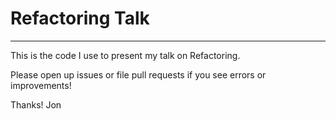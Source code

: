 # Refactoring Talk
---

This is the code I use to present my talk on Refactoring.

Please open up issues or file pull requests if you see errors or improvements!


Thanks!
Jon
